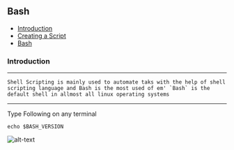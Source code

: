 ## Bash 
- [Introduction](#introduction)
- [Creating a Script]()
- [Bash]()

### Introduction
--- 
    Shell Scripting is mainly used to automate taks with the help of shell scripting language and Bash is the most used of em' `Bash` is the default shell in allmost all linux operating systems 
---

Type Following on any terminal 
```
echo $BASH_VERSION
```

![alt-text](https://github.com/aruncs31s/ethical-hacking/blob/main/images/bash_version.png?raw=true)
